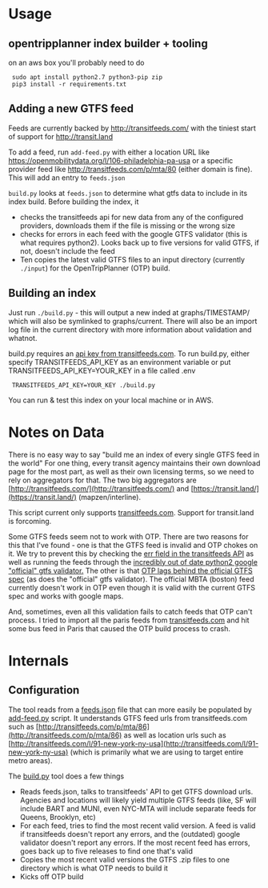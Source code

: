 # Usage
## opentripplanner index builder + tooling

on an aws box you'll probably need to do
     
     sudo apt install python2.7 python3-pip zip
     pip3 install -r requirements.txt
     
## Adding a new GTFS feed
Feeds are currently backed by http://transitfeeds.com/ with the tiniest start of support for http://transit.land

To add a feed, run `add-feed.py` with either a location URL like https://openmobilitydata.org/l/106-philadelphia-pa-usa or a specific provider feed like http://transitfeeds.com/p/mta/80 (either domain is fine). This will add an entry to `feeds.json`

`build.py` looks at `feeds.json` to determine what gtfs data to include in its index build. Before building the index, it 

- checks the transitfeeds api for new data from any of the configured providers, downloads them if the file is missing or the wrong size
- checks for errors in each feed with the google GTFS validator (this is what requires python2). Looks back up to five versions for valid GTFS, if not, doesn't include the feed
- Ten copies the latest valid GTFS files to an input directory (currently `./input`) for the OpenTripPlanner (OTP) build.

## Building an index

Just run `./build.py` - this will output a new inded at graphs/TIMESTAMP/ which will also be symlinked to graphs/current. There will also be an import log file in the current directory with more information about validation and whatnot.

build.py requires an [api key from transitfeeds.com](http://transitfeeds.com/api/keys). To run build.py, either specify TRANSITFEEDS_API_KEY as an environment variable or put TRANSITFEEDS_API_KEY=YOUR_KEY in a file called .env

     TRANSITFEEDS_API_KEY=YOUR_KEY ./build.py 

You can run & test this index on your local machine or in AWS.


# Notes on Data

There is no easy way to say "build me an index of every single GTFS feed in the world" For one thing, every transit agency maintains their own download page for the most part, as well as their own licensing terms, so we need to rely on aggregators for that. The two big aggregators are [http://transitfeeds.com/](http://transitfeeds.com/) and [https://transit.land/](https://transit.land/) (mapzen/interline).

This script current only supports [transitfeeds.com](http://transitfeeds.com). Support for transit.land is forcoming.

Some GTFS feeds seem not to work with OTP. There are two reasons for this that I've found - one is that the GTFS feed is invalid and OTP chokes on it. We try to prevent this by checking the [err field in the transitfeeds API](https://api.transitfeeds.com/v1/getFeedVersions?key=381c5d8f-a999-4bb3-a2e7-ad4bd4dbaefe&feed=suffolk-county-transit/1121&page=1&limit=10&err=1&warn=1) as well as running the feeds through the [incredibly out of date python2 google "official" gtfs validator.](https://github.com/google/transitfeed/wiki/FeedValidator) The other is that [OTP lags behind the official GTFS spec](https://github.com/mbta/OpenTripPlanner/commit/a704bb594539b7c80f1c8089879997cb621027ed#commitcomment-36591815) (as does the "official" gtfs validator). The official MBTA (boston) feed currently doesn't work in OTP even though it is valid with the current GTFS spec and works with google maps.

And, sometimes, even all this validation fails to catch feeds that OTP can't process. I tried to import all the paris feeds from [transitfeeds.com](http://transitfeeds.com) and hit some bus feed in Paris that caused the OTP build process to crash.

# Internals

## Configuration

The tool reads from a [feeds.json](https://github.com/radarlabs/otp-builder/blob/master/builder/feeds.json) file that can more easily be populated by [add-feed.py](https://github.com/radarlabs/otp-builder/blob/master/builder/add-feed.py) script. It understands GTFS feed urls from transitfeeds.com such as [http://transitfeeds.com/p/mta/86](http://transitfeeds.com/p/mta/86) as well as location urls such as  [http://transitfeeds.com/l/91-new-york-ny-usa](http://transitfeeds.com/l/91-new-york-ny-usa) (which is primarily what we are using to target entire metro areas).

The [build.py](https://github.com/radarlabs/otp-builder/blob/master/builder/build.py) tool does a few things

- Reads feeds.json, talks to transitfeeds' API to get GTFS download urls. Agencies and locations will likely yield multiple GTFS feeds (like, SF will include BART and MUNI, even NYC-MTA will include separate feeds for Queens, Brooklyn, etc)
- For each feed, tries to find the most recent valid version. A feed is valid if transitfeeds doesn't report any errors, and the (outdated) google validator doesn't report any errors. If the most recent feed has errors, goes back up to five releases to find one that's valid
- Copies the most recent valid versions the GTFS .zip files to one directory which is what OTP needs to build it
- Kicks off OTP build